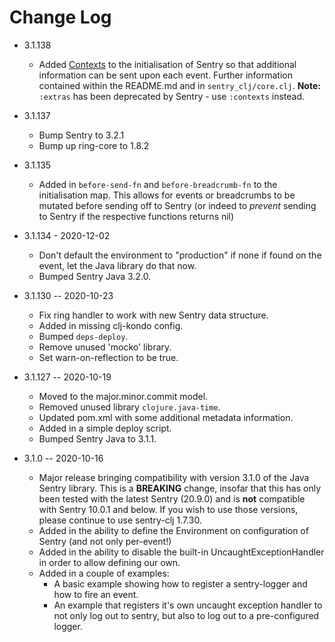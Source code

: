 # Change Log

* 3.1.138
  * Added [Contexts](https://docs.sentry.io/platforms/java/enriching-events/context/)
    to the initialisation of Sentry so that additional information can
    be sent upon each event. Further information contained within the
    README.md and in `sentry_clj/core.clj`. **Note:** `:extras` has
    been deprecated by Sentry - use `:contexts` instead.

* 3.1.137
  * Bump Sentry to 3.2.1
  * Bump up ring-core to 1.8.2

* 3.1.135
  * Added in `before-send-fn` and `before-breadcrumb-fn` to the
    initialisation map. This allows for events or breadcrumbs to be
    mutated before sending off to Sentry (or indeed to *prevent*
    sending to Sentry if the respective functions returns nil)

* 3.1.134 - 2020-12-02
  * Don't default the environment to "production" if none if found on
    the event, let the Java library do that now.
  * Bumped Sentry Java 3.2.0.

* 3.1.130 -- 2020-10-23
  * Fix ring handler to work with new Sentry data structure.
  * Added in missing clj-kondo config.
  * Bumped `deps-deploy`.
  * Remove unused 'mocko' library.
  * Set warn-on-reflection to be true.

* 3.1.127 -- 2020-10-19
  * Moved to the major.minor.commit model.
  * Removed unused library `clojure.java-time`.
  * Updated pom.xml with some additional metadata information.
  * Added in a simple deploy script.
  * Bumped Sentry Java to 3.1.1.

* 3.1.0 -- 2020-10-16
  * Major release bringing compatibility with version 3.1.0 of the Java Sentry
    library. This is a **BREAKING** change, insofar that this has only been
    tested with the latest Sentry (20.9.0) and is **not** compatible with
    Sentry 10.0.1 and below. If you wish to use those versions, please
    continue to use sentry-clj 1.7.30.
  * Added in the ability to define the Environment on configuration of Sentry
    (and not only per-event!)
  * Added in the ability to disable the built-in UncaughtExceptionHandler in
    order to allow defining our own.
  * Added in a couple of examples:
    * A basic example showing how to register a sentry-logger and how to fire
      an event.
    * An example that registers it's own uncaught exception handler to not
      only log out to sentry, but also to log out to a pre-configured logger.
